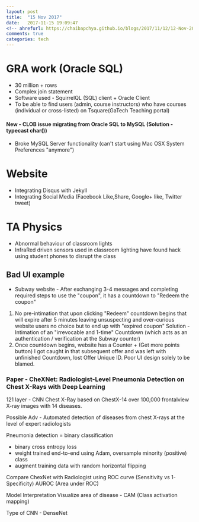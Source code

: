 ```yaml
---
layout: post
title:  "15 Nov 2017"
date:   2017-11-15 19:09:47
<!-- ahrefurl: https://chaibapchya.github.io/blogs/2017/11/12/12-Nov-2017.html -->
comments: true
categories: tech
---
```


# GRA work (Oracle SQL)
- 30 million + rows
- Complex join statement
- Software used - SquirrelQL (SQL) client + Oracle Client
- To be able to find users (admin, course instructors) who have courses (individual or cross-listed) on Tsquare(GaTech Teaching portal)
#### New - CLOB issue migrating from Oracle SQL to MySQL (Solution - typecast char())
- Broke MySQL Server functionality (can't start using Mac OSX System Preferences "anymore")

# Website
- Integrating Disqus with Jekyll
- Integrating Social Media (Facebook Like,Share, Google+ like, Twitter tweet)

# TA Physics 
- Abnormal behaviour of classroom lights 
- InfraRed driven sensors used in classroom lighting have found hack using student phones to disrupt the class

## Bad UI example
- Subway website - After exchanging 3-4 messages and completing required steps to use the "coupon", it has a countdown to "Redeem the coupon"
1. No pre-intimation that upon clicking "Redeem" countdown begins that will expire after 5 minutes leaving unsuspecting and over-curious website users no choice but to end up with "expired coupon"
Solution - Intimation of an "irrevocable and 1-time" Countdown (which acts as an authentication / verification at the Subway counter)
2. Once countdown begins, website has a Counter + (Get more points button)
I got caught in that subsequent offer and was left with unfinished Countdown, lost Offer Unique ID.
Poor UI design solely to be blamed.

### Paper - CheXNet: Radiologist-Level Pneumonia Detection on Chest X-Rays with Deep Learning
121 layer - CNN Chest X-Ray based on ChestX-14  over 100,000 frontalview X-ray images with 14 diseases.

Possible Adv -  Automated detection of diseases from chest X-rays at the level of expert radiologists

Pneumonia detection = binary classification

- binary cross entropy loss
- weight trained end-to-end using Adam, oversample minority (positive) class
- augment training data with random horizontal flipping

Compare ChexNet with Radiologist using ROC curve (Sensitivity vs 1-Specificity)
AUROC (Area under ROC)

Model Interpretation
Visualize area of disease - CAM (Class activation mapping)

Type of CNN - DenseNet
